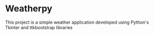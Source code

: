 # Weatherpy
This project is a simple weather application developed using Python's Tkinter and ttkbootstrap libraries
